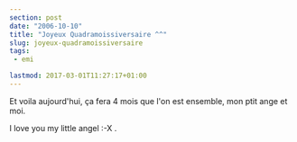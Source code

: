 ```yaml
---
section: post
date: "2006-10-10"
title: "Joyeux Quadramoissiversaire ^^"
slug: joyeux-quadramoissiversaire
tags:
 - emi

lastmod: 2017-03-01T11:27:17+01:00
---
```


Et voila aujourd'hui, ça fera 4 mois que l'on est ensemble, mon ptit ange et moi.

I love you my little angel  :-X .
